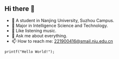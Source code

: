 ## Hi there 👋
- 🔭 A student in Nanjing University, Suzhou Campus.
- 🌱 Major in Intelligence Science and Technology.
- 👯 Like listening music.
- 💬 Ask me about everything.
- 📫 How to reach me: 221900416@smail.nju.edu.cn

`printf("Hello World!");`
